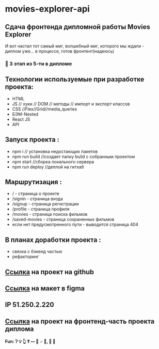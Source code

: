 # movies-explorer-api

## Сдача фронтенда дипломной работы Movies Explorer

И вот настал тот самый миг, волшебный миг, которого мы ждали - диплом уже... в процессе, готов фронтент(надеюсь)

### :rocket: 3 этап из 5-ти в дипломе

## Технологии используемые при разработке проекта:

- HTML
- JS // хуки // DOM // методы // импорт и экспорт классов
- CSS //Flex//Grid//media_queries
- БЭМ-Nested
- React JS
- API

## Запуск проекта :

- npm i // установка недостающих пакетов
- npm run build //создает папку build с собранным проектом
- npm start //сборка локального сервера
- npm run deploy //деплой на гитхаб

## Маршрутизация :

- / - страница о проекте
- /signin - страница входа
- /signup - страница регистрации
- /profile - страница профиля
- /movies - страница поиска фильмов
- /saved-movies - страница сохраненных фильмов
- если нет предусмотренного пути - выводится страница 404

## В планах доработки проекта :

- связка с бэкенд частью
- рефакторинг

## [Ссылка](https://github.com/SrKln/movies-explorer-frontend/) на проект на github

## [Ссылка](<https://www.figma.com/file/kJoeVtPZ4OpePOdAXBhbJs/Diploma-(Copy)?type=design&mode=design&t=OgVihVra135j5wP1-0>) на макет в figma

## IP 51.250.2.220

## [Ссылка](https://lucky-duck.nomoredomains.work) на проект на фронтенд-часть проекта диплома

#### Fun: :grey_question: :bulb: :point_up_2: :question: — :no_good: ♂ :milky_way:, :construction: :peach:
